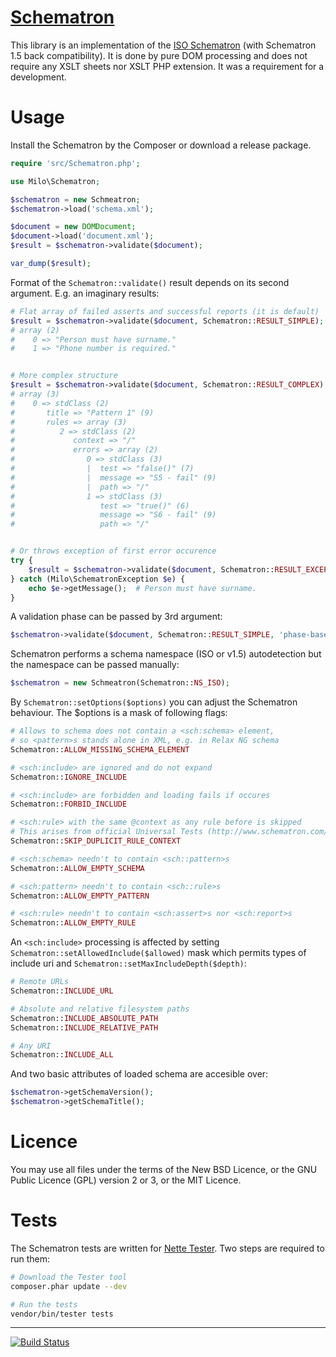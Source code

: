 [Schematron](https://github.com/milo/schematron/blob/master/src/Schematron.php)
============
This library is an implementation of the [ISO Schematron](http://www.schematron.com/spec.html) (with Schematron 1.5 back compatibility). It is done by pure DOM processing and does not require any XSLT sheets nor XSLT PHP extension. It was a requirement for a development.


Usage
=====
Install the Schematron by the Composer or download a release package.
```php
require 'src/Schematron.php';

use Milo\Schematron;

$schematron = new Schmeatron;
$schematron->load('schema.xml');

$document = new DOMDocument;
$document->load('document.xml');
$result = $schematron->validate($document);

var_dump($result);
```


Format of the `Schematron::validate()` result depends on its second argument. E.g. an imaginary results:
```php
# Flat array of failed asserts and successful reports (it is default)
$result = $schematron->validate($document, Schematron::RESULT_SIMPLE);
# array (2)
#    0 => "Person must have surname."
#    1 => "Phone number is required."


# More complex structure
$result = $schematron->validate($document, Schematron::RESULT_COMPLEX);
# array (3)
#    0 => stdClass (2)
#       title => "Pattern 1" (9)
#       rules => array (3)
#          2 => stdClass (2)
#             context => "/"
#             errors => array (2)
#                0 => stdClass (3)
#                |  test => "false()" (7)
#                |  message => "S5 - fail" (9)
#                |  path => "/"
#                1 => stdClass (3)
#                   test => "true()" (6)
#                   message => "S6 - fail" (9)
#                   path => "/"


# Or throws exception of first error occurence
try {
    $result = $schematron->validate($document, Schematron::RESULT_EXCEPTION);
} catch (Milo\SchematronException $e) {
    echo $e->getMessage();  # Person must have surname.
}
```


A validation phase can be passed by 3rd argument:
```php
$schematron->validate($document, Schematron::RESULT_SIMPLE, 'phase-base-rules');
```


Schematron performs a schema namespace (ISO or v1.5) autodetection but the namespace can be passed manually:
```php
$schematron = new Schmeatron(Schematron::NS_ISO);
```


By `Schematron::setOptions($options)` you can adjust the Schematron behaviour. The $options is a mask of following flags:
```php
# Allows to schema does not contain a <sch:schema> element,
# so <pattern>s stands alone in XML, e.g. in Relax NG schema
Schematron::ALLOW_MISSING_SCHEMA_ELEMENT

# <sch:include> are ignored and do not expand
Schematron::IGNORE_INCLUDE

# <sch:include> are forbidden and loading fails if occures
Schematron::FORBID_INCLUDE

# <sch:rule> with the same @context as any rule before is skipped
# This arises from official Universal Tests (http://www.schematron.com/validators/universalTests.sch)
Schematron::SKIP_DUPLICIT_RULE_CONTEXT

# <sch:schema> needn't to contain <sch::pattern>s
Schematron::ALLOW_EMPTY_SCHEMA

# <sch:pattern> needn't to contain <sch::rule>s
Schematron::ALLOW_EMPTY_PATTERN

# <sch:rule> needn't to contain <sch:assert>s nor <sch:report>s
Schematron::ALLOW_EMPTY_RULE
```


An `<sch:include>` processing is affected by setting `Schematron::setAllowedInclude($allowed)` mask which permits types of include uri and `Schematron::setMaxIncludeDepth($depth)`:
```php
# Remote URLs
Schematron::INCLUDE_URL

# Absolute and relative filesystem paths
Schematron::INCLUDE_ABSOLUTE_PATH
Schematron::INCLUDE_RELATIVE_PATH

# Any URI
Schematron::INCLUDE_ALL
```


And two basic attributes of loaded schema are accesible over:
```php
$schematron->getSchemaVersion();
$schematron->getSchemaTitle();
```



Licence
=======
You may use all files under the terms of the New BSD Licence, or the GNU Public Licence (GPL) version 2 or 3, or the MIT Licence.



Tests
=====
The Schematron tests are written for [Nette Tester](https://github.com/nette/tester). Two steps are required to run them:
```sh
# Download the Tester tool
composer.phar update --dev

# Run the tests
vendor/bin/tester tests
```



------

[![Build Status](https://travis-ci.org/milo/schematron.png?branch=master)](https://travis-ci.org/milo/schematron)
